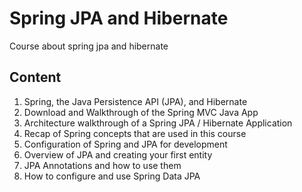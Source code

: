 # Spring JPA and Hibernate
Course about spring jpa and hibernate

## Content

1. Spring, the Java Persistence API (JPA), and Hibernate<br>
2. Download and Walkthrough of the Spring MVC Java App<br>
3. Architecture walkthrough of a Spring JPA / Hibernate Application<br>
4. Recap of Spring concepts that are used in this course<br>
5. Configuration of Spring and JPA for development<br>
6. Overview of JPA and creating your first entity<br>
7. JPA Annotations and how to use them<br>
8. How to configure and use Spring Data JPA
